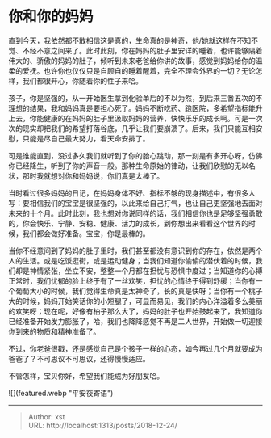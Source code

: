 # 你和你的妈妈


直到今天，我依然都不敢相信这是真的，生命真的是神奇，他/她就这样在不知不觉、不经不意之间来了。此时此刻，你在妈妈的肚子里安详的睡着，也许能够隔着伟大的、骄傲的妈妈的肚子，倾听到未来老爸给你讲的故事，感觉到妈妈给你的温柔的爱抚。也许你也仅仅只是自顾自的睡着醒着，完全不理会外界的一切？无论怎样，我们都很开心，你随着你的性子来哈。

孩子，你是坚强的，从一开始医生拿到化验单后的不以为然，到后来三番五次的不理想的结果，我和妈妈真是要担心死了。妈妈不断吃药、跑医院，多希望指标能升上去，你能健康的在妈妈的肚子里汲取妈妈的营养，快快乐乐的成长啊。可是一次次的现实却把我们的希望打落谷底，几乎让我们要崩溃了。后来，我们只能互相安慰，只能是尽自己最大努力，看天命安排了。

可是谁能直到，没过多久我们就听到了你的胎心跳动，那一刻是有多开心呀，仿佛你已经降生，听到了你的声音一般。那种生命原始的律动，让我们欣慰的无以名状，那时我就想对你和妈妈说，你们真是太棒了。

当时看过很多妈妈的日记，在妈妈身体不好、指标不够的现身描述中，有很多人写：要相信我们的宝宝是很坚强的，以此来给自己打气，也让自己更坚强地去面对未来的十个月。此时此刻，我也想对你说同样的话，我们相信你也是足够坚强勇敢的，你会快乐、宁静、安稳、健康、活力的成长，到你想出来看看这个世界的时候，我们都会做好准备。宝宝，你是最棒的。

当你不经意间到了妈妈的肚子里时，我们甚至都没有意识到你的存在，依然是两个人的生活。或是吃饭逛街，或是运动健身；当我们知道你偷偷的潜伏着的时候，我们却是神情紧张，坐立不安，整整一个月都在担忧与恐惧中度过；当知道你的心搏正常时，我们忧郁的脸上终于有了一丝欢笑，担忧的心情终于得到舒缓；当你有一个葡萄大小的时候，我们觉得生命真是太神奇了，长的真是快呀；当你有一个桃子大的时候，妈妈开始笑话你的小短腿了，可显而易见，我们的内心洋溢着多么美丽的欢笑呀；现在呢，好像有柚子那么大了，妈妈的肚子也开始鼓起来了，我知道你已经准备开始发力膨胀了，哈，我们也降降感觉不再是二人世界，开始做一切迎接你到来的物质和精神准备了。

不过，你老爸很戳，还是感觉自己是个孩子一样的心态，如今再过几个月就要成为爸爸了？不可思议不可思议，还得慢慢适应。

不管怎样，宝贝你好，希望我们能成为好朋友哈。

![](featured.webp &#34;平安夜寄语&#34;)

---

> Author: xst  
> URL: http://localhost:1313/posts/2018-12-24/  

